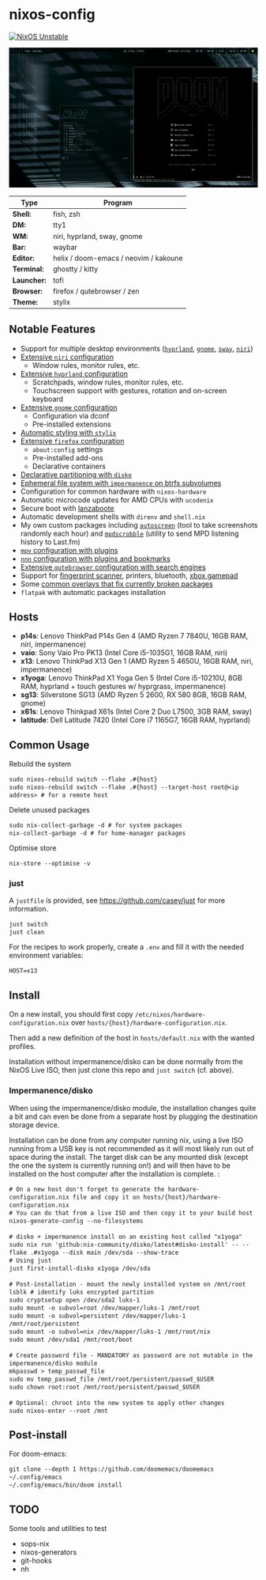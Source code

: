 # nixos-config

[![NixOS Unstable](https://img.shields.io/badge/NixOS-unstable-blue.svg?style=flat-square&logo=NixOS&logoColor=white)](https://nixos.org)

![t470s](imgs/t470s.png)

| Type           | Program                                  |
|----------------|------------------------------------------|
| **Shell:**     | fish, zsh                                |
| **DM:**        | tty1                                     |
| **WM:**        | niri, hyprland, sway, gnome              |
| **Bar:**       | waybar                                   |
| **Editor:**    | helix / doom-emacs / neovim / kakoune    |
| **Terminal:**  | ghostty / kitty                          |
| **Launcher:**  | tofi                                     |
| **Browser:**   | firefox / qutebrowser / zen              |
| **Theme:**     | stylix                                   |

## Notable Features

- Support for multiple desktop environments ([`hyprland`](./apps/hyprland/), [`gnome`](./apps/gnome/), [`sway`](./apps/sway/), [`niri`](./apps/niri/))
- [Extensive `niri` configuration](./apps/niri/)
  - Window rules, monitor rules, etc.
- [Extensive `hyprland` configuration](./apps/hyprland/)
  - Scratchpads, window rules, monitor rules, etc.
  - Touchscreen support with gestures, rotation and on-screen keyboard
- [Extensive `gnome` configuration](./apps/gnome/)
  - Configuration via dconf
  - Pre-installed extensions
- [Automatic styling with `stylix`](./apps/stylix/)
- [Extensive `firefox` configuration](./apps/firefox/firefox.nix)
  - `about:config` settings
  - Pre-installed add-ons
  - Declarative containers
- [Declarative partitioning with `disko`](./modules/disko/encrypted-btrfs-impermanence.nix)
- [Ephemeral file system with `impermanence` on btrfs subvolumes](./modules/impermanence/)
- Configuration for common hardware with `nixos-hardware`
- Automatic microcode updates for AMD CPUs with `ucodenix`
- Secure boot with [lanzaboote](https://github.com/nix-community/lanzaboote)
- Automatic development shells with `direnv` and `shell.nix`
- My own custom packages including [`autoscreen`](./apps/autoscreen/) (tool to take screenshots randomly each hour) and [`mpdscrobble`](./apps/mpdscrobble/) (utility to send MPD listening history to Last.fm)
- [`mpv` configuration with plugins](./apps/mpv/mpv.nix)
- [`nnn` configuration with plugins and bookmarks](./apps/nnn/nnn.nix)
- [Extensive `qutebrowser` configuration with search engines](./apps/qutebrowser/qutebrowser.nix)
- Support for [fingerprint scanner](./modules/common/fingerprint-scanner.nix), printers, bluetooth, [xbox gamepad](./modules/common/xbox.nix)
- Some [common overlays that fix currently broken packages](./modules/overlays.nix) 
- `flatpak` with automatic packages installation

## Hosts

- **p14s**: Lenovo ThinkPad P14s Gen 4 (AMD Ryzen 7 7840U, 16GB RAM, niri, impermanence)
- **vaio**: Sony Vaio Pro PK13 (Intel Core i5-1035G1, 16GB RAM, niri)
- **x13**: Lenovo ThinkPad X13 Gen 1 (AMD Ryzen 5 4650U, 16GB RAM, niri, impermanence)
- **x1yoga**: Lenovo ThinkPad X1 Yoga Gen 5 (Intel Core i5-10210U, 8GB RAM, hyprland + touch gestures w/ hyprgrass, impermanence)
- **sg13**: Silverstone SG13 (AMD Ryzen 5 2600, RX 580 8GB, 16GB RAM, gnome)
- **x61s**: Lenovo Thinkpad X61s (Intel Core 2 Duo L7500, 3GB RAM, sway)
- **latitude**: Dell Latitude 7420 (Intel Core i7 1165G7, 16GB RAM, hyprland)

## Common Usage

Rebuild the system

```
sudo nixos-rebuild switch --flake .#{host}
sudo nixos-rebuild switch --flake .#{host} --target-host root@<ip address> # for a remote host
```

Delete unused packages

```
sudo nix-collect-garbage -d # for system packages
nix-collect-garbage -d # for home-manager packages
```

Optimise store

```
nix-store --optimise -v
```

### just

A `justfile` is provided, see https://github.com/casey/just for more information.

```
just switch
just clean
```

For the recipes to work properly, create a `.env` and fill it with the needed environment variables:

```
HOST=x13
```

## Install

On a new install, you should first copy `/etc/nixos/hardware-configuration.nix` over `hosts/{host}/hardware-configuration.nix`.

Then add a new definition of the host in `hosts/default.nix` with the wanted profiles.

Installation without impermanence/disko can be done normally from the NixOS Live ISO, then just clone this repo and `just switch` (cf. above).

### Impermanence/disko

When using the impermanence/disko module, the installation changes quite a bit and can even be done from a separate host by plugging the destination storage device.

Installation can be done from any computer running nix, using a live ISO running from a USB key is not recommended as it will most likely run out of space during the install.
The target disk can be any mounted disk (except the one the system is currently running on!) and will then have to be installed on the host computer after the installation is complete.
:

```
# On a new host don't forget to generate the hardware-configuration.nix file and copy it on hosts/{host}/hardware-configuration.nix
# You can do that from a live ISO and then copy it to your build host
nixos-generate-config --no-filesystems

# disko + impermanence install on an existing host called "x1yoga"
sudo nix run 'github:nix-community/disko/latest#disko-install' -- --flake .#x1yoga --disk main /dev/sda --show-trace
# Using just
just first-install-disko x1yoga /dev/sda

# Post-installation - mount the newly installed system on /mnt/root
lsblk # identify luks encrypted partition
sudo cryptsetup open /dev/sda2 luks-1
sudo mount -o subvol=root /dev/mapper/luks-1 /mnt/root
sudo mount -o subvol=persistent /dev/mapper/luks-1 /mnt/root/persistent  
sudo mount -o subvol=nix /dev/mapper/luks-1 /mnt/root/nix
sudo mount /dev/sda1 /mnt/root/boot

# Create password file - MANDATORY as password are not mutable in the impermanence/disko module
mkpasswd > temp_passwd_file
sudo mv temp_passwd_file /mnt/root/persistent/passwd_$USER
sudo chown root:root /mnt/root/persistent/passwd_$USER

# Optional: chroot into the new system to apply other changes
sudo nixos-enter --root /mnt
```

## Post-install

For doom-emacs:

```
git clone --depth 1 https://github.com/doomemacs/doomemacs ~/.config/emacs
~/.config/emacs/bin/doom install
```

## TODO

Some tools and utilities to test

- sops-nix
- nixos-generators
- git-hooks
- nh
